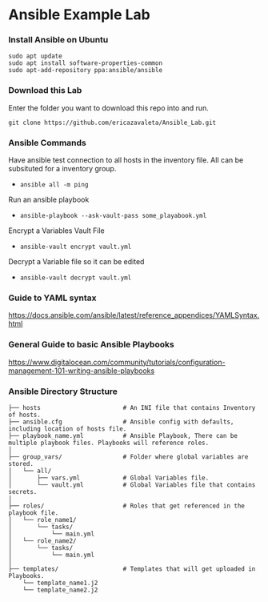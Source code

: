 # Ansible Example Lab

### Install Ansible on Ubuntu
```
sudo apt update
sudo apt install software-properties-common
sudo apt-add-repository ppa:ansible/ansible
```

### Download this Lab
Enter the folder you want to download this repo into and run. 
```
git clone https://github.com/ericazavaleta/Ansible_Lab.git
```

### Ansible Commands

Have ansible test connection to all hosts in the inventory file.  All can be subsituted for a inventory group. 
* ```ansible all -m ping```

Run an ansible playbook
* ```ansible-playbook --ask-vault-pass some_playabook.yml```

Encrypt a Variables Vault File
* ```ansible-vault encrypt vault.yml```

Decrypt a Variable file so it can be edited
* ```ansible-vault decrypt vault.yml```

### Guide to YAML syntax
https://docs.ansible.com/ansible/latest/reference_appendices/YAMLSyntax.html


### General Guide to basic Ansible Playbooks
https://www.digitalocean.com/community/tutorials/configuration-management-101-writing-ansible-playbooks


### Ansible Directory Structure

```
├── hosts                       # An INI file that contains Inventory of hosts.
├── ansible.cfg                 # Ansible config with defaults, including location of hosts file.
├── playbook_name.yml           # Ansible Playbook, There can be multiple playbook files. Playbooks will reference roles. 
│
├── group_vars/                 # Folder where global variables are stored. 
│   └── all/
│       ├── vars.yml            # Global Variables file.
│       └── vault.yml           # Global Variables file that contains secrets.
│
├── roles/                      # Roles that get referenced in the playbook file. 
│   └── role_name1/
│       └── tasks/
│           └── main.yml
│   └── role_name2/
│       └── tasks/
│           └── main.yml
│
├── templates/                  # Templates that will get uploaded in Playbooks.
    └── template_name1.j2
    └── template_name2.j2
```